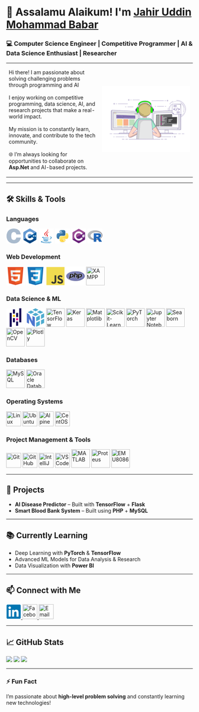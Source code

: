 # 👋 Assalamu Alaikum! I'm [Jahir Uddin Mohammad Babar](https://codeforces.com/profile/jbabar926)
### 💻 Computer Science Engineer | Competitive Programmer | AI & Data Science Enthusiast | Researcher

<table>
  <tr>
    <td width="50%" valign="top">
      <p>
        Hi there! I am passionate about solving challenging problems through programming and AI <br><br>
        I enjoy working on competitive programming, data science, AI, and research projects that make a real-world impact.<br><br>
        My mission is to constantly learn, innovate, and contribute to the tech community.<br><br>
        🌐 I’m always looking for opportunities to collaborate on <b>Asp.Net</b> and AI-based projects.
      </p>
    </td>
    <td width="50%" align="center">
      <img src="https://raw.githubusercontent.com/mikonoid/mikonoid/main/images/gifs/coder3.gif" width="400" />
    </td>
  </tr>
</table>

---



## 🛠️ Skills & Tools

### **Languages**
<p align="left">
  <img src="https://raw.githubusercontent.com/devicons/devicon/master/icons/c/c-original.svg" width="40" height="40" title="C"/>
  <img src="https://raw.githubusercontent.com/devicons/devicon/master/icons/cplusplus/cplusplus-original.svg" width="40" height="40" title="C++"/>
  <img src="https://raw.githubusercontent.com/devicons/devicon/master/icons/java/java-original.svg" width="40" height="40" title="Java"/>
  <img src="https://raw.githubusercontent.com/devicons/devicon/master/icons/python/python-original.svg" width="40" height="40" title="Python"/>
  <img src="https://raw.githubusercontent.com/devicons/devicon/master/icons/csharp/csharp-original.svg" width="40" height="40" title="C#"/>
  <img src="https://raw.githubusercontent.com/devicons/devicon/master/icons/r/r-original.svg" width="40" height="40" title="R"/>
</p>

### **Web Development**
<p align="left">
  <img src="https://raw.githubusercontent.com/devicons/devicon/master/icons/html5/html5-original.svg" width="50" height="50" title="HTML5"/>
  <img src="https://raw.githubusercontent.com/devicons/devicon/master/icons/css3/css3-original.svg" width="50" height="50" title="CSS3"/>
  <img src="https://raw.githubusercontent.com/devicons/devicon/master/icons/javascript/javascript-original.svg" width="50" height="50" title="JavaScript"/>
  <img src="https://raw.githubusercontent.com/devicons/devicon/master/icons/php/php-original.svg" width="50" height="50" title="PHP"/>
  <img src="https://upload.wikimedia.org/wikipedia/commons/7/78/XAMPP_logo.svg" width="50" height="50" title="XAMPP"/>
</p>

### **Data Science & ML**
<p align="left">
  <img src="https://raw.githubusercontent.com/devicons/devicon/master/icons/pandas/pandas-original.svg" width="50" height="50" title="Pandas"/>
  <img src="https://raw.githubusercontent.com/devicons/devicon/master/icons/numpy/numpy-original.svg" width="50" height="50" title="NumPy"/>
  <img src="https://www.vectorlogo.zone/logos/tensorflow/tensorflow-icon.svg" width="50" height="50" title="TensorFlow"/>
  <img src="https://upload.wikimedia.org/wikipedia/commons/a/ae/Keras_logo.svg" width="50" height="50" title="Keras"/>
  <img src="https://upload.wikimedia.org/wikipedia/commons/8/84/Matplotlib_icon.svg" width="50" height="50" title="Matplotlib"/>
  <img src="https://upload.wikimedia.org/wikipedia/commons/0/05/Scikit_learn_logo_small.svg" width="50" height="50" title="Scikit-Learn"/>
  <img src="https://www.vectorlogo.zone/logos/pytorch/pytorch-icon.svg" width="50" height="50" title="PyTorch"/>
  <img src="https://upload.wikimedia.org/wikipedia/commons/3/38/Jupyter_logo.svg" width="50" height="50" title="Jupyter Notebook"/>
  <img src="https://seaborn.pydata.org/_images/logo-mark-lightbg.svg" width="50" height="50" title="Seaborn"/>
  <img src="https://www.vectorlogo.zone/logos/opencv/opencv-icon.svg" width="50" height="50" title="OpenCV"/>
  <img src="https://images.plot.ly/logo/new-branding/plotly-logomark.png" width="50" height="50" title="Plotly"/>
</p>

### **Databases**
<p align="left">
  <img src="https://www.vectorlogo.zone/logos/mysql/mysql-official.svg" width="50" height="50" title="MySQL"/>
  <img src="https://www.vectorlogo.zone/logos/oracle/oracle-icon.svg" width="50" height="50" title="Oracle Database"/>
</p>

### **Operating Systems**
<p align="left">
  <img src="https://brandlogos.net/wp-content/uploads/2020/03/Linux-logo.png" width="40" height="40" title="Linux"/>
  <img src="https://www.vectorlogo.zone/logos/ubuntu/ubuntu-icon.svg" width="40" height="40" title="Ubuntu"/>
  <img src="https://www.vectorlogo.zone/logos/alpinelinux/alpinelinux-icon.svg" width="40" height="40" title="Alpine"/>
  <img src="https://www.vectorlogo.zone/logos/centos/centos-icon.svg" width="40" height="40" title="CentOS"/>
</p>

### **Project Management & Tools**
<p align="left">
  <img src="https://www.vectorlogo.zone/logos/git-scm/git-scm-icon.svg" width="40" height="40" title="Git"/>
  <img src="https://www.vectorlogo.zone/logos/github/github-icon.svg" width="40" height="40" title="GitHub"/>
  <img src="https://cdn.worldvectorlogo.com/logos/intellij-idea-1.svg" width="40" height="40" title="IntelliJ"/>
  <img src="https://www.vectorlogo.zone/logos/visualstudio_code/visualstudio_code-icon.svg" width="40" height="40" title="VS Code"/>
  <img src="https://upload.wikimedia.org/wikipedia/commons/2/21/Matlab_Logo.png" width="50" height="50" title="MATLAB"/>
  <img src="https://raw.githubusercontent.com/github/explore/80688e429a7d4ef2fca1e82350fe8e3517d3494d/topics/proteus/proteus.png" width="50" height="50" title="Proteus"/>
  <img src="https://raw.githubusercontent.com/github/explore/80688e429a7d4ef2fca1e82350fe8e3517d3494d/topics/emu8086/emu8086.png" width="50" height="50" title="EMU8086"/>
</p>

---

## 🚀 Projects
- **AI Disease Predictor** – Built with **TensorFlow** + **Flask**  
- **Smart Blood Bank System** – Built using **PHP** + **MySQL**  

---

## 📚 Currently Learning
- Deep Learning with **PyTorch** & **TensorFlow**  
- Advanced ML Models for Data Analysis & Research  
- Data Visualization with **Power BI**  

---

## 📫 Connect with Me
<p align="left">
  <a href="https://www.linkedin.com/in/jahir-uddin-mohammad-babar-036401243/" target="_blank">
    <img src="https://raw.githubusercontent.com/devicons/devicon/master/icons/linkedin/linkedin-original.svg" width="40" height="40" title="LinkedIn"/>
  </a>
  <a href="https://www.facebook.com/jahiruddin.mohammadbabar.9277" target="_blank">
    <img src="https://upload.wikimedia.org/wikipedia/commons/5/51/Facebook_f_logo_%282019%29.svg" width="40" height="40" title="Facebook"/>
  </a>
  <a href="mailto:jbabar926@gmail.com">
    <img src="https://upload.wikimedia.org/wikipedia/commons/4/4e/Mail_%28iOS%29.svg" width="40" height="40" title="Email"/>
  </a>
</p>

---

## 📈 GitHub Stats
<p align="left">
  <img src="https://github-readme-stats.vercel.app/api?username=Babar926&show_icons=true&theme=dark&count_private=true" width="400"/>
  <img src="https://github-readme-stats.vercel.app/api/top-langs/?username=Babar926&layout=compact&theme=dark" width="350"/>
  <img src="https://github-readme-streak-stats.herokuapp.com/?user=Babar926&theme=dark" width="350"/>
</p>

---

### ⚡ Fun Fact
I’m passionate about **high-level problem solving** and constantly learning new technologies!
